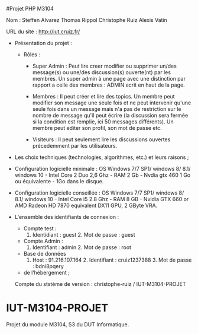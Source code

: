 #Projet PHP M3104

Nom : Steffen Alvarez Thomas Rippol Christophe Ruiz Alexis Vatin

URL du site : http://iut.cruiz.fr/

* Présentation du projet :           

  * Rôles :  
     * Super Admin : Peut lire creer modifier ou supprimer un/des message(s) ou une/des discussion(s) ouverte(nt) par les membres. Un super admin à une page avec une distinction par rapport a celle des membres : ADMIN ecrit en haut de la page.  
       
    * Membres : Il peut créer et lire des topics. Un membre peut modifier son message une seule fois et ne peut intervenir qu'une seule fois dans un message mais n'a pas de restriction sur le nombre de message qu'il peut écrire (la discussion sera fermée si la condition est remplie, ici 50 messages différents). Un membre peut editer son profil, son mot de passe etc.   
    
    * Visiteurs : Il peut seulement lire les discussions ouvertes précedemment par les utilisateurs.  
    
* Les choix techniques (technologies, algorithmes, etc.) et leurs raisons ;   

* Configuration logicielle minimale : OS Windows 7/7 SP1/ windows 8/ 8.1/ windows 10 - Intel Core 2 Duo 2,6 Ghz - RAM 2 Gb - Nvdia gtx 460 1 Go ou équivalente - 1Go dans le disque.  

* Configuration logicielle conseillée : OS Windows 7/7 SP1/ windows 8/ 8.1/ windows 10 - Intel Core i5 2.8 Ghz - RAM 8 GB  -  Nvidia GTX 660 or AMD Radeon HD 7870 equivalent DX11 GPU, 2 GByte VRA.  

* L'ensemble des identifiants de connexion :    
    * Compte test :   
        1. Identidiant : guest     2. Mot de passe : guest  
    * Compte Admin :   
        1. Identifiant : admin     2. Mot de passe : root    
    * Base de données   
        1. Host : 91.216.107.164    2. Identifiant : cruiz1237388       3. Mot de passe : bdni8pqery             
    * de l’hébergement ;  
  
  Compte du ststème de version : christophe-ruiz / IUT-M3104-PROJET                   

# IUT-M3104-PROJET
Projet du module M3104, S3 du DUT Informatique.
